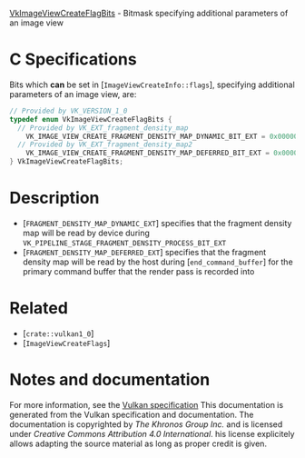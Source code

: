 [VkImageViewCreateFlagBits](https://www.khronos.org/registry/vulkan/specs/1.3-extensions/man/html/VkImageViewCreateFlagBits.html) - Bitmask specifying additional parameters of an image view

# C Specifications
Bits which  **can**  be set in [`ImageViewCreateInfo::flags`],
specifying additional parameters of an image view, are:
```c
// Provided by VK_VERSION_1_0
typedef enum VkImageViewCreateFlagBits {
  // Provided by VK_EXT_fragment_density_map
    VK_IMAGE_VIEW_CREATE_FRAGMENT_DENSITY_MAP_DYNAMIC_BIT_EXT = 0x00000001,
  // Provided by VK_EXT_fragment_density_map2
    VK_IMAGE_VIEW_CREATE_FRAGMENT_DENSITY_MAP_DEFERRED_BIT_EXT = 0x00000002,
} VkImageViewCreateFlagBits;
```

# Description
- [`FRAGMENT_DENSITY_MAP_DYNAMIC_EXT`] specifies that the fragment density map will be read by device during `VK_PIPELINE_STAGE_FRAGMENT_DENSITY_PROCESS_BIT_EXT`
- [`FRAGMENT_DENSITY_MAP_DEFERRED_EXT`] specifies that the fragment density map will be read by the host during [`end_command_buffer`] for the primary command buffer that the render pass is recorded into

# Related
- [`crate::vulkan1_0`]
- [`ImageViewCreateFlags`]

# Notes and documentation
For more information, see the [Vulkan specification](https://www.khronos.org/registry/vulkan/specs/1.3-extensions/html/vkspec.html)
This documentation is generated from the Vulkan specification and documentation.
The documentation is copyrighted by *The Khronos Group Inc.* and is licensed under *Creative Commons Attribution 4.0 International*.
his license explicitely allows adapting the source material as long as proper credit is given.
        